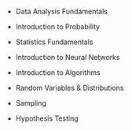 - Data Analysis Fundamentals

- Introduction to Probability
    
- Statistics Fundamentals
    
- Introduction to Neural Networks
    
- Introduction to Algorithms
    
- Random Variables & Distributions
    
- Sampling
    
- Hypothesis Testing